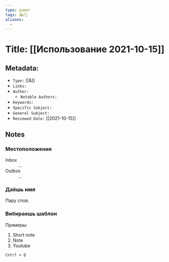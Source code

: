```yaml
---
type: paper
tags: 📥️/📜️
aliases:
  - 
---
```




# Title: **[[Использование 2021-10-15]]**


## Metadata:

- `Type:` [[&]]
- `Links:` 
- `Author:` 
	- `Notable Authors:` 
- `Keywords:` 
- `Specific Subject:` 
- `General Subject:` 
- `Reviewed Date:` [[2021-10-15]]


## Notes

### Местоположение
<dl>
	<dt>Inbox</dt>
	<dd>...</dd>
	<dt>Outbox</dt>
	<dd>...</dd>
</dl>

### Даёшь имя
Пару слов.

### Вибираешь шаблон
Примеры:
1) Short note
2) Note
3) Youtube

`Cntrl + Q`